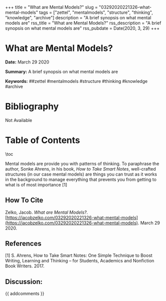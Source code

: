 +++
title = "What are Mental Models?"
slug = "03292020221326-what-mental-models"
tags = ["zettel", "mentalmodels", "structure", "thinking", "knowledge", "archive"]
description = "A brief synopsis on what mental models are"
rss_title = "What are Mental Models?"
rss_description = "A brief synopsis on what mental models are"
rss_pubdate = Date(2020, 3, 29)
+++



What are Mental Models?
=========

**Date:** March 29 2020

**Summary:** A brief synopsis on what mental models are

**Keywords:** ##zettel #mentalmodels #structure #thinking #knowledge  #archive

Bibliography
==========

Not Available

Table of Contents
=========

\toc

Mental models are provide you with patterns of thinking. To paraphrase the author, Sonke Ahrens, in his book, *How to Take Smart Notes*, well-crafted structures (in our case mental models) are things you can trust as it works in the background to manage everything that prevents you from getting to what is of most importance [1]
## How To Cite

 Zelko, Jacob. _What are Mental Models?_. [https://jacobzelko.com/03292020221326-what-mental-models](https://jacobzelko.com/03292020221326-what-mental-models). March 29 2020.
## References

[1] S. Ahrens, How to Take Smart Notes: One Simple Technique to Boost Writing, Learning and Thinking – for Students, Academics and Nonfiction Book Writers. 2017.
## Discussion: 

{{ addcomments }}
